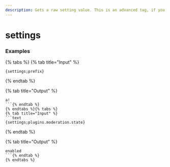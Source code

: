 ```yaml
---
description: Gets a raw setting value. This is an advanced tag, if you don't understand how to use it or what it does, then you probably shouldn't be using it.
---
```


# settings <key>

### Examples

{% tabs %}
{% tab title="Input" %}
```text
{settings;prefix}
```
{% endtab %}

{% tab title="Output" %}
```text
a!
```{% endtab %}
{% endtabs %}{% tabs %}
{% tab title="Input" %}
```text
{settings;plugins.moderation.state}
```
{% endtab %}

{% tab title="Output" %}
```text
enabled
```{% endtab %}
{% endtabs %}